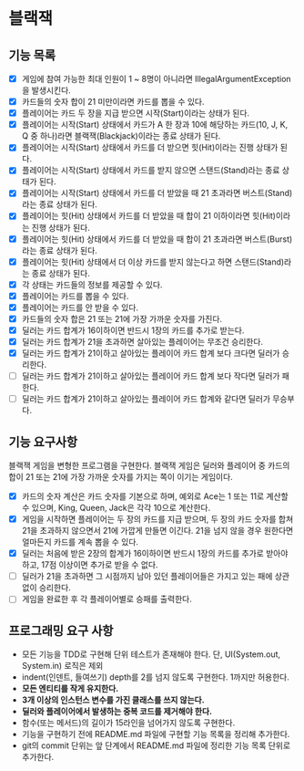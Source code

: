 # 블랙잭

## 기능 목록
- [x] 게임에 참여 가능한 최대 인원이 1 ~ 8명이 아니라면 IllegalArgumentException 을 발생시킨다.
- [x] 카드들의 숫자 합이 21 미만이라면 카드를 뽑을 수 있다.
- [x] 플레이어는 카드 두 장을 지급 받으면 시작(Start)이라는 상태가 된다.
- [x] 플레이어는 시작(Start) 상태에서 카드가 A 한 장과 10에 해당하는 카드(10, J, K, Q 중 하나)라면 블랙잭(Blackjack)이라는 종료 상태가 된다.
- [x] 플레이어는 시작(Start) 상태에서 카드를 더 받으면 힛(Hit)이라는 진행 상태가 된다.
- [x] 플레이어는 시작(Start) 상태에서 카드를 받지 않으면 스탠드(Stand)라는 종료 상태가 된다.
- [x] 플레이어는 시작(Start) 상태에서 카드를 더 받았을 때 21 초과라면 버스트(Stand)라는 종료 상태가 된다.
- [x] 플레이어는 힛(Hit) 상태에서 카드를 더 받았을 때 합이 21 이하이라면 힛(Hit)이라는 진행 상태가 된다.
- [x] 플레이어는 힛(Hit) 상태에서 카드를 더 받았을 때 합이 21 초과라면 버스트(Burst)라는 종료 상태가 된다.
- [x] 플레이어는 힛(Hit) 상태에서 더 이상 카드를 받지 않는다고 하면 스탠드(Stand)라는 종료 상태가 된다.
- [x] 각 상태는 카드들의 정보를 제공할 수 있다.
- [x] 플레이어는 카드를 뽑을 수 있다.
- [x] 플레이어는 카드를 안 받을 수 있다.
- [x] 카드들의 숫자 합은 21 또는 21에 가장 가까운 숫자를 가진다.
- [x] 딜러는 카드 합계가 16이하이면 반드시 1장의 카드를 추가로 받는다.
- [x] 딜러는 카드 합계가 21을 초과하면 살아있는 플레이어는 무조건 승리한다.
- [x] 딜러는 카드 합계가 21이하고 살아있는 플레이어 카드 합계 보다 크다면 딜러가 승리한다.
- [ ] 딜러는 카드 합계가 21이하고 살아있는 플레이어 카드 합계 보다 작다면 딜러가 패한다.
- [ ] 딜러는 카드 합계가 21이하고 살아있는 플레이어 카드 합계와 같다면 딜러가 무승부다.

## 기능 요구사항
블랙잭 게임을 변형한 프로그램을 구현한다. 블랙잭 게임은 딜러와 플레이어 중 카드의 합이 21 또는 21에 가장 가까운 숫자를 가지는 쪽이 이기는 게임이다.
- [x] 카드의 숫자 계산은 카드 숫자를 기본으로 하며, 예외로 Ace는 1 또는 11로 계산할 수 있으며, King, Queen, Jack은 각각 10으로 계산한다.
- [x] 게임을 시작하면 플레이어는 두 장의 카드를 지급 받으며, 두 장의 카드 숫자를 합쳐 21을 초과하지 않으면서 21에 가깝게 만들면 이긴다. 21을 넘지 않을 경우 원한다면 얼마든지 카드를 계속 뽑을 수 있다.
- [x] 딜러는 처음에 받은 2장의 합계가 16이하이면 반드시 1장의 카드를 추가로 받아야 하고, 17점 이상이면 추가로 받을 수 없다.
- [ ] 딜러가 21을 초과하면 그 시점까지 남아 있던 플레이어들은 가지고 있는 패에 상관 없이 승리한다.
- [ ] 게임을 완료한 후 각 플레이어별로 승패를 출력한다.

## 프로그래밍 요구 사항
- 모든 기능을 TDD로 구현해 단위 테스트가 존재해야 한다. 단, UI(System.out, System.in) 로직은 제외
- indent(인덴트, 들여쓰기) depth를 2를 넘지 않도록 구현한다. 1까지만 허용한다.
- **모든 엔티티를 작게 유지한다.**
- **3개 이상의 인스턴스 변수를 가진 클래스를 쓰지 않는다.**
- **딜러와 플레이어에서 발생하는 중복 코드를 제거해야 한다.**
- 함수(또는 메서드)의 길이가 15라인을 넘어가지 않도록 구현한다.
- 기능을 구현하기 전에 README.md 파일에 구현할 기능 목록을 정리해 추가한다.
- git의 commit 단위는 앞 단계에서 README.md 파일에 정리한 기능 목록 단위로 추가한다.

